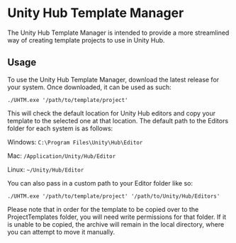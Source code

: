 # Unity Hub Template Manager

The Unity Hub Template Manager is intended to provide a more streamlined way of creating template projects to use in Unity Hub.

## Usage

To use the Unity Hub Template Manager, download the latest release for your system. Once downloaded, it can be used as such:

`./UHTM.exe '/path/to/template/project'`

This will check the default location for Unity Hub editors and copy your template to the selected one at that location.
The default path to the Editors folder for each system is as follows:

Windows: `C:\Program Files\Unity\Hub\Editor`

Mac: `/Application/Unity/Hub/Editor`

Linux: `~/Unity/Hub/Editor`

You can also pass in a custom path to your Editor folder like so:

`./UHTM.exe '/path/to/template/project' '/path/to/Unity/Hub/Editors'`

Please note that in order for the template to be copied over to the ProjectTemplates folder, you will need write permissions for that folder. If it is unable to be copied,  the archive will remain in the local directory, where you can attempt to move it manually.
